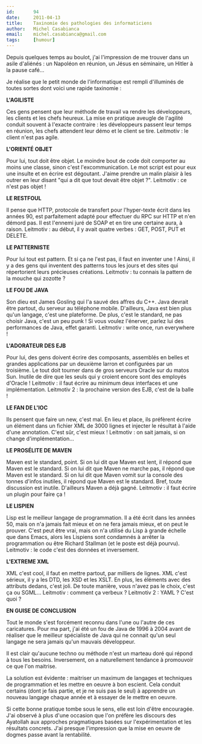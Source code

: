 ```yaml
---
id:       94
date:     2011-04-13
title:    Taxinomie des pathologies des informaticiens
author:   Michel Casabianca
email:    michel.casabianca@gmail.com
tags:     [humour]
---
```


Depuis quelques temps au boulot, j'ai l'impression de me trouver dans un asile d'aliénés : un Napoléon en réunion, un Jésus en séminaire, un Hitler à la pause café...

<!--more-->

Je réalise que le petit monde de l'informatique est rempli d'illuminés de toutes sortes dont voici une rapide taxinomie :

**L'AGILISTE**

Ces gens pensent que leur méthode de travail va rendre les développeurs, les clients et les chefs heureux. La mise en pratique aveugle de l'agilité conduit souvent à l'exacte contraire : les développeurs passent leur temps en réunion, les chefs attendent leur démo et le client se tire. Leitmotiv : le client n'est pas agile.

**L'ORIENTÉ OBJET**

Pour lui, tout doit être objet. Le moindre bout de code doit comporter au moins une classe, sinon c'est l'excommunication. Le mot script est pour eux une insulte et en écrire est dégoutant. J'aime prendre un malin plaisir à les outrer en leur disant "qui a dit que tout devait être objet ?". Leitmotiv : ce n'est pas objet !

**LE RESTFOUL**

Il pense que HTTP, protocole de transfert pour l'hyper-texte écrit dans les années 90, est parfaitement adapté pour effectuer du RPC sur HTTP et n'en démord pas. Il est l'ennemi juré de SOAP et en tire une certaine aura, à raison. Leitmotiv : au début, il y avait quatre verbes : GET, POST, PUT et DELETE.

**LE PATTERNISTE**

Pour lui tout est pattern. Et si ça ne l'est pas, il faut en inventer une ! Ainsi, il y a des gens qui inventent des patterns tous les jours et des sites qui répertorient leurs précieuses créations. Leitmotiv : tu connais la pattern de la mouche qui zozotte ?

**LE FOU DE JAVA**

Son dieu est James Gosling qui l'a sauvé des affres du C++. Java devrait être partout, du serveur au téléphone mobile. D'ailleurs, Java est bien plus qu'un langage, c'est une plateforme. De plus, c'est le standard, ne pas choisir Java, c'est un peu punk ! Si vous voulez l'énerver, parlez lui des performances de Java, effet garanti. Leitmotiv : write once, run everywhere !

**L'ADORATEUR DES EJB**

Pour lui, des gens doivent écrire des composants, assemblés en belles et grandes applications par un deuxième larron et configurées par un troisième. Le tout doit tourner dans de gros serveurs Oracle sur du matos Sun. Inutile de dire que les seuls qui y croient encore sont des employés d'Oracle ! Leitmotiv : il faut écrire au minimum deux interfaces et une implémentation. Leitmotiv 2 : la prochaine version des EJB, c'est de la balle !

**LE FAN DE L'IOC**

Ils pensent que faire un new, c'est mal. En lieu et place, ils préfèrent écrire un élément dans un fichier XML de 3000 lignes et injecter le résultat à l'aide d'une annotation. C'est sûr, c'est mieux ! Leitmotiv : on sait jamais, si on change d'implémentation…

**LE PROSÉLITE DE MAVEN**

Maven est le standard, point. Si on lui dit que Maven est lent, il répond que Maven est le standard. Si on lui dit que Maven ne marche pas, il répond que Maven est le standard. Si on lui dit que Maven vomit sur la console des tonnes d'infos inutiles, il répond que Maven est le standard. Bref, toute discussion est inutile. D'ailleurs Maven a déjà gagné. Leitmotiv : il faut écrire un plugin pour faire ça !

**LE LISPIEN**

Lisp est le meilleur langage de programmation. Il a été écrit dans les années 50, mais on n'a jamais fait mieux et on ne fera jamais mieux, et on peut le prouver. C'est peut être vrai, mais on n'a utilisé du Lisp à grande échelle que dans Emacs, alors les Lispiens sont condamnés à arrêter la programmation ou être Richard Stallman (et le poste est déjà pourvu). Leitmotiv : le code c'est des données et inversement.

**L'EXTREME XML**

XML c'est cool, il faut en mettre partout, par milliers de lignes. XML c'est sérieux, il y a les DTD, les XSD et les XSLT. En plus, les éléments avec des attributs dedans, c'est joli. De toute manière, vous n'avez pas le choix, c'est ça ou SGML… Leitmotiv : comment ça verbeux ? Leitmotiv 2 : YAML ? C'est quoi ?

**EN GUISE DE CONCLUSION**

Tout le monde s'est forcément reconnu dans l'une ou l'autre de ces caricatures. Pour ma part, j'ai été un fou de Java de 1996 à 2004 avant de réaliser que le meilleur spécialiste de Java qui ne connait qu'un seul langage ne sera jamais qu'un mauvais développeur.

Il est clair qu'aucune techno ou méthode n'est un marteau doré qui répond à tous les besoins. Inversement, on a naturellement tendance à promouvoir ce que l'on maitrise.

La solution est évidente : maitriser un maximum de langages et techniques de programmation et les mettre en oeuvre à bon escient. Cela conduit certains (dont je fais partie, et je ne suis pas le seul) à apprendre un nouveau langage chaque année et à essayer de le mettre en oeuvre.

Si cette bonne pratique tombe sous le sens, elle est loin d'être encouragée. J'ai observé à plus d'une occasion que l'on préfère les discours des Ayatollah aux approches pragmatiques basées sur l'expérimentation et les résultats concrets. J'ai presque l'impression que la mise en oeuvre de dogmes passe avant la rentabilité.
